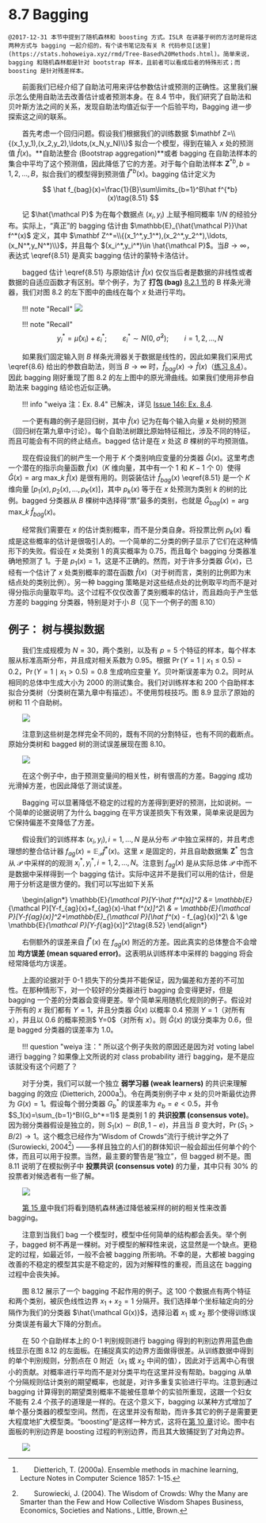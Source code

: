 # 8.7 Bagging

<style>p{text-indent:2em;2}</style>

```{admonition} 更新笔记
@2017-12-31 本节中提到了随机森林和 boosting 方式。ISLR 在讲基于树的方法时是将这两种方式与 bagging 一起介绍的，有个读书笔记及有关 R 代码参见[这里](https://stats.hohoweiya.xyz/rmd/Tree-Based%20Methods.html)。简单来说，bagging 和随机森林都是针对 bootstrap 样本，且前者可以看成后者的特殊形式；而 boosting 是针对残差样本。
```

前面我们已经介绍了自助法可用来评估参数估计或预测的正确性。这里我们展示怎么使用自助法去改善估计或者预测本身。在 8.4 节中，我们研究了自助法和贝叶斯方法之间的关系，发现自助法均值近似于一个后验平均，Bagging 进一步探索这之间的联系。

首先考虑一个回归问题。假设我们根据我们的训练数据 $\mathbf Z=\\{(x_1,y_1),(x_2,y_2),\ldots,(x_N,y_N)\\}$ 拟合一个模型，得到在输入 $x$ 处的预测值 $\hat f(x)$。**自助法整合 (Bootstrap aggregation)**或者 bagging 在自助法样本的集合中平均了这个预测值，因此降低了它的方差。对于每个自助法样本 $\mathbf Z^{*b},b=1,2,\ldots,B$，拟合我们的模型得到预测值 $\hat f^{*b}(x)$。bagging 估计定义为

$$
\hat f_{bag}(x)=\frac{1}{B}\sum\limits_{b=1}^B\hat f^{*b}(x)\tag{8.51} 
$$

记 $\hat{\mathcal P}$ 为在每个数据点 $(x_i,y_i)$ 上赋予相同概率 $1/N$ 的经验分布。实际上，“真正”的 bagging 估计由 $\mathbb{E}_{\hat{\mathcal P}}\hat f^*(x)$ 定义，其中 $\mathbf Z^*=\\{(x_1^*,y_1^*),(x_2^*,y_2^*),\ldots,(x_N^*,y_N^*)\\}$，并且每个 $(x_i^*,y_i^*)\in \hat{\mathcal P}$。当$B\rightarrow \infty$，表达式 \eqref{8.51} 是真实 bagging 估计的蒙特卡洛估计。

bagged 估计 \eqref{8.51} 与原始估计 $\hat f(x)$ 仅仅当后者是数据的非线性或者数据的自适应函数才有区别。举个例子，为了 **打包 (bag)** [8.2.1 节](8.2-The-Bootstrap-and-Maximum-Likelihood-Methods/index.html)的 B 样条光滑器，我们对图 8.2 的左下图中的曲线在每个 $x$ 处进行平均。

!!! note "Recall"
    ![](../img/08/fig8.2.png)

!!! note "Recall"
    $$
    y_i^*=\hat\mu(x_i)+\varepsilon_i^*;\qquad \varepsilon_i^*\sim N(0,\hat\sigma^2);\qquad i=1,2,\ldots,N\tag{8.6} 
    $$

如果我们固定输入则 $B$ 样条光滑器关于数据是线性的，因此如果我们采用式 \eqref{8.6} 给出的参数自助法，则当 $B\rightarrow \infty$ 时，$\hat f_{bag}(x)\rightarrow \hat f(x)$（[练习 8.4](https://github.com/szcf-weiya/ESL-CN/issues/146)）。因此 bagging 刚好重现了图 8.2 的左上图中的原光滑曲线。如果我们使用非参自助法来 bagging 结论也近似正确。

!!! info "weiya 注：Ex. 8.4"
    已解决，详见 [Issue 146: Ex. 8.4](https://github.com/szcf-weiya/ESL-CN/issues/146). 

一个更有趣的例子是回归树，其中 $\hat f(x)$ 记为在每个输入向量 $x$ 处树的预测（回归树在第九章中讨论）。每个自助法树跟比原始特征相比，涉及不同的特征，而且可能会有不同的终止结点。bagged 估计是在 $x$ 处这 $B$ 棵树的平均预测值。

现在假设我们的树产生一个用于 $K$ 个类别响应变量的分类器 $\hat G(x)$。这里考虑一个潜在的指示向量函数 $\hat f(x)$（$K$ 维向量，其中有一个 $1$ 和 $K-1$ 个 $0$）使得 $\hat G(x)=\mathrm{arg \; max}\_k\;\hat f(x)$ 是很有用的。则袋装估计 $\hat f_{bag}(x)$ \eqref{8.51} 是一个 $K$ 维向量 $[p_1(x),p_2(x),\ldots,p_K(x)]$，其中 $p_k(x)$ 等于在 $x$ 处预测为类别 $k$ 的树的比例。bagged 分类器从 $B$ 棵树中选择得“票”最多的类别，也就是 $\hat G_{bag}(x)=\mathrm{arg \; max}\_k\; \hat f_{bag}(x)$。

经常我们需要在 $x$ 的估计类别概率，而不是分类自身。将投票比例 $p_k(x)$ 看成是这些概率的估计是很吸引人的。一个简单的二分类的例子显示了它们在这种情形下的失败。假设在 $x$ 处类别 $1$ 的真实概率为 $0.75$，而且每个 bagging 分类器准确地预测了 $1$。于是 $p_1(x)=1$，这是不正确的。然而，对于许多分类器 $\hat G(x)$，已经有一个估计了 $x$ 处类别概率的潜在函数 $\hat f(x)$（对于树而言，类别的比例即为末结点处的类别比例）。另一种 bagging 策略是对这些结点处的比例取平均而不是对得分指示向量取平均。这个过程不仅仅改善了类别概率的估计，而且趋向于产生低方差的 bagging 分类器，特别是对于小 $B$（见下一个例子的图 8.10）

## 例子： 树与模拟数据

我们生成规模为 $N=30$，两个类别，以及有 $p=5$ 个特征的样本，每个样本服从标准高斯分布，并且成对相关系数为 $0.95$。根据 $\Pr(Y=1\mid x_1\le 0.5)=0.2$，$\Pr(Y=1\mid x_1> 0.5)=0.8$ 生成响应变量 $Y$。贝叶斯误差率为 $0.2$。同时从相同的总体中生成大小为 $2000$ 的测试集合。我们对训练样本和 $200$ 个自助样本拟合分类树（分类树在第九章中有描述）。不使用剪枝技巧。图 8.9 显示了原始的树和 $11$ 个自助树。

![](../img/08/fig8.9.png)

注意到这些树是怎样完全不同的，既有不同的分割特征，也有不同的截断点。原始分类树和 bagged 树的测试误差展现在图 8.10。

![](../img/08/fig8.10.png)

在这个例子中，由于预测变量间的相关性，树有很高的方差。Bagging 成功光滑掉方差，也因此降低了测试误差。

Bagging 可以显著降低不稳定的过程的方差得到更好的预测，比如说树。一个简单的论据说明了为什么 bagging 在平方误差损失下有效果，简单来说是因为它保持偏差不变降低了方差。

假设我们的训练样本 $(x_i, y_i),i=1,\ldots,N$ 是从分布 $\mathcal P$ 中独立采样的，并且考虑理想的整合估计器 $f_{ag}(x)=\mathbb{E}_{\mathcal P}\hat f^* (x)$。这里 $x$ 是固定的，并且自助数据集 $\mathbf Z^*$ 包含从 $\mathcal P$ 中采样的的观测 $x_i^*, y_i^*, i=1,2,\ldots, N$。注意到 $f_{ag}(x)$ 是从实际总体 $\mathcal P$ 中而不是数据中采样得到一个 bagging 估计。实际中这并不是我们可以用的估计，但是用于分析这是很方便的。我们可以写出如下关系

\begin{align*}
\mathbb{E}_{\mathcal P}[Y-\hat f^*(x)]^2 &= \mathbb{E}_{\mathcal P}[Y-f_{ag}(x)+f_{ag}(x)-\hat f^*(x)]^2\\
& = \mathbb{E}_{\mathcal P}[Y-f_{ag}(x)]^2+\mathbb{E}_{\mathcal P}[\hat f^*(x) - f_{ag}(x)]^2\\
& \ge \mathbb{E}_{\mathcal P}[Y-f_{ag}(x)]^2\tag{8.52}
\end{align*}

右侧额外的误差来自 $\hat f^*(x)$ 在 $f_{ag}(x)$ 附近的方差。因此真实的总体整合不会增加 **均方误差 (mean squared error)**。这表明从训练样本中采样的 bagging 将会经常降低均方误差。

上面的论据对于 0-1 损失下的分类并不能保证，因为偏差和方差的不可加性。在那种情形下，对一个较好的分类器进行 bagging 会变得更好，但是 bagging 一个差的分类器会变得更差。举个简单采用随机化规则的例子。假设对于所有的 $x$ 我们都有 $Y=1$，并且分类器 $\hat G(x)$ 以概率 $0.4$ 预测 $Y=1$（对所有 $x$），并且以 $0.6$ 的概率预测$ Y=0$（对所有 $x$）。则 $\hat G(x)$ 的误分类率为 $0.6$，但是 bagged 分类器的误差率为 $1.0$。

!!! question "weiya 注："
    所以这个例子失败的原因还是因为对 voting label 进行 bagging？如果像上文所说的对 class probability 进行 bagging，是不是应该就没有这个问题了？

对于分类，我们可以就一个独立 **弱学习器 (weak learners)** 的共识来理解 bagging 的效应 (Dietterich, 2000a[^1])。令在两类别例子中 $x$ 处的贝叶斯最优边界为 $G(x)=1$。假设每个弱分类器 $G_b^*$ 的误差率为 $e_b=e<0.5$，并令 $S_1(x)=\sum_{b=1}^BI(G_b^*=1)$ 是类别 $1$ 的 **共识投票 (consensus vote)**。因为弱分类器假设是独立的，则 $S_1(x)\sim B(B, 1-e)$，并且当 $B$ 变大时，$\Pr(S_1>B/2)\rightarrow 1$。这个概念已经作为“Wisdom of Crowds”流行于统计学之外了 (Surowiecki, 2004[^2]) ——多样且独立的人们的群体知识一般会超出任何单个的个体，而且可以用于投票。当然，最主要的警告是“独立”，但 bagged 树不是。图 8.11 说明了在模拟例子中 **投票共识 (consensus vote)** 的力量，其中只有 $30\%$ 的投票者对候选者有一些了解。

![](../img/08/fig8.11.png)

[第 15 章](../15-Random-Forests/15.1-Introduction/index.html)中我们将看到随机森林通过降低被采样的树的相关性来改善bagging。

注意到当我们 bag 一个模型时，模型中任何简单的结构都会丢失。举个例子，bagged 树不再是一棵树。对于模型的解释性来说，这显然是一个缺点。更稳定的过程，如最近邻，一般不会被 bagging 所影响。不幸的是，大都被 bagging 改善的不稳定的模型其实是不稳定的，因为对解释性的重视，而且这在 bagging 过程中会丧失掉。

图 8.12 展示了一个 bagging 不起作用的例子。这 100 个数据点有两个特征和两个类别，被灰色线性边界 $x_1+x_2=1$ 分隔开。我们选择单个坐标轴定向的分隔作为我们的分类器 $\hat{\mathcal G(x)}$，选择沿着 $x_1$ 或 $x_2$ 那个使得训练误分类误差有最大下降的分割点。

在 50 个自助样本上的 0-1 判别规则进行 bagging 得到的判别边界用蓝色曲线显示在图 8.12 的左面板。在捕捉真实的边界方面做得很差。从训练数据中得到的单个判别规则，分割点在 0 附近（$x_1$ 或 $x_2$ 中间的值），因此对于远离中心有很小的贡献。对概率进行平均而不是对分类平均在这里并没有帮助。bagging 从单个分隔规则估计类别的期望概率，也就是，对许多重复实验进行平均。注意到通过 bagging 计算得到的期望类别概率不能被任意单个的实验所重现，这跟一个妇女不能有 2.4 个孩子的道理是一样的。在这个意义下，bagging 以某种方式增加了单个基分类器的模型空间。然而，在这里并没有帮助，而许多其它的例子是需要更大程度地扩大模型类。<!--所以这里的意思是bagging扩大的还不够吗？-->“boosting”是这样一种方式，这将在[第 10 章](../10-Boosting-and-Additive-Trees/10.1-Boosting-Methods/index.html)讨论。图中右面板的判别边界是 boosting 过程的判别边界，而且其大致捕捉到了对角边界。

![](../img/08/fig8.12.png)

[^1]: Dietterich, T. (2000a). Ensemble methods in machine learning, Lecture Notes in Computer Science 1857: 1–15.
[^2]: Surowiecki, J. (2004). The Wisdom of Crowds: Why the Many are Smarter than the Few and How Collective Wisdom Shapes Business, Economics, Societies and Nations., Little, Brown.